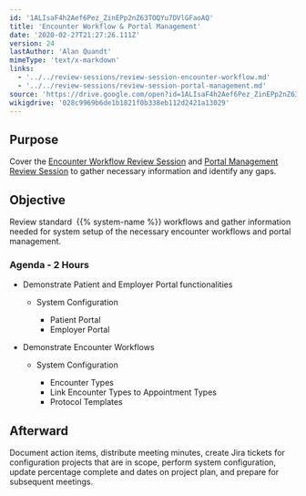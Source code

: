 ```yaml
---
id: '1ALIsaF4h2Aef6Pez_ZinEPp2nZ63TOQYu7DVlGFaoAQ'
title: 'Encounter Workflow & Portal Management'
date: '2020-02-27T21:27:26.111Z'
version: 24
lastAuthor: 'Alan Quandt'
mimeType: 'text/x-markdown'
links:
  - '../../review-sessions/review-session-encounter-workflow.md'
  - '../../review-sessions/review-session-portal-management.md'
source: 'https://drive.google.com/open?id=1ALIsaF4h2Aef6Pez_ZinEPp2nZ63TOQYu7DVlGFaoAQ'
wikigdrive: '028c9969b6de1b1821f0b338eb112d2421a13029'
---
```

## Purpose

Cover the [Encounter Workflow Review Session](../../review-sessions/review-session-encounter-workflow.md) and [Portal Management Review Session](../../review-sessions/review-session-portal-management.md) to gather necessary information and identify any gaps.

## Objective

Review standard  {{% system-name %}} workflows and gather information needed for system setup of the necessary encounter workflows and portal management.

### Agenda - 2 Hours


* Demonstrate Patient and Employer Portal functionalities


   * System Configuration




      * Patient Portal
      * Employer Portal



* Demonstrate Encounter Workflows


   * System Configuration




      * Encounter Types
      * Link Encounter Types to Appointment Types
      * Protocol Templates




## Afterward

Document action items, distribute meeting minutes, create Jira tickets for configuration projects that are in scope, perform system configuration, update percentage complete and dates on project plan, and prepare for subsequent meetings.
